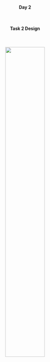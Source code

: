 #### <p align='center'>Day 2 </p><br>

#### <p align='center'>Task 2 Design</p><br>

<p align='center'>
<img src="Assets/Design/Home.png" width="50%"> <br><br>
</p>